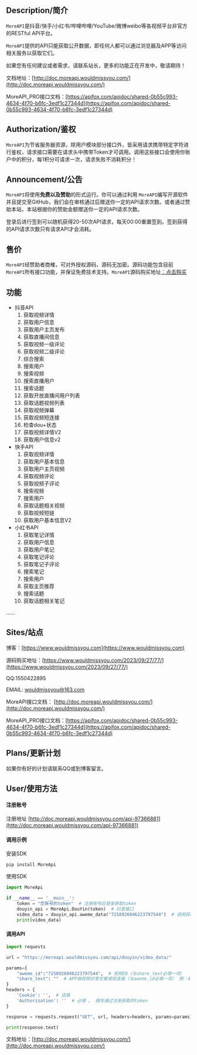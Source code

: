 ## Description/简介

`MoreAPI`是抖音/快手/小红书/哔哩哔哩/YouTube/微博weibo等各视频平台非官方的RESTful API平台。

`MoreAPI`提供的API只能获取公开数据，即任何人都可以通过浏览器及APP等访问相关服务以获取它们。

如果您有任何建议或者需求，请联系站长，更多的功能正在开发中，敬请期待！

文档地址：[http://doc.moreapi.wouldmissyou.com/](http://doc.moreapi.wouldmissyou.com/)

MoreAPI_PRO接口文档：[https://apifox.com/apidoc/shared-0b55c993-4634-4f70-b6fc-3edf1c27344d](https://apifox.com/apidoc/shared-0b55c993-4634-4f70-b6fc-3edf1c27344d)

## Authorization/鉴权

`MoreAPI`为节省服务器资源，除用户模块部分接口外，皆采用请求携带特定字符进行鉴权，请求接口需要在请求头中携带Token才可调用。调用这些接口会使用你账户中的积分，每1积分可请求一次，请求失败不消耗积分！

## Announcement/公告

`MoreAPI`将使用**免费以及赞助**的形式运行。你可以通过利用 `MoreAPI`编写开源软件并且提交至GitHub，我们会在审核通过后赠送你一定的API请求次数。或者通过赞助本站，本站根据你的赞助金额赠送你一定的API请求次数。

登录后进行签到可以随机获得20-50次API请求，每天00:00重置签到。签到获得的API请求次数只有请求API才会消耗。

## 售价
`MoreAPI`经赞助者商榷，可对外授权源码，源码无加密。源码功能包含目前`MoreAPI`所有接口功能，并保证免费技术支持。`MoreAPI`源码购买地址[：点击购买](https://www.wouldmissyou.com/2023/09/27/77/)

## 功能
- 抖音API
  1. 获取视频详情
  2. 获取用户信息
  3. 获取用户主页发布
  4. 获取直播间信息
  5. 获取视频一级评论
  6. 获取视频二级评论
  7. 综合搜索
  8. 搜索用户
  9. 搜索视频
  10. 搜索直播用户
  11. 搜索话题
  12. 获取开放直播间用户列表
  13. 获取话题视频列表
  14. 获取视频弹幕
  15. 获取视频短连接
  16. 检查dou+状态
  17. 获取视频详情V2
  18. 获取用户信息v2
- 快手API
  1. 获取视频详情
  2. 获取用户基本信息
  3. 获取用户主页视频
  4. 获取视频评论
  5. 获取视频子评论
  6. 搜索视频
  7. 搜索用户
  8. 获取话题相关视频
  9. 获取视频短链
  10. 获取用户基本信息V2
- 小红书API
  1. 获取笔记详情
  2. 获取用户信息
  3. 获取用户笔记
  4. 获取笔记评论
  5. 获取笔记子评论
  6. 搜索笔记
  7. 搜索用户
  8. 获取主页推荐
  9. 搜索话题
  10. 获取话题相关笔记

......


## Sites/站点

博客：[https://www.wouldmissyou.com](https://www.wouldmissyou.com)

源码购买地址：[https://www.wouldmissyou.com/2023/09/27/77/](https://www.wouldmissyou.com/2023/09/27/77/)

QQ:1550422895

EMAIL: wouldmissyou@163.com

MoreAPI接口文档： [http://doc.moreapi.wouldmissyou.com/](http://doc.moreapi.wouldmissyou.com/)

MoreAPI_PRO接口文档：[https://apifox.com/apidoc/shared-0b55c993-4634-4f70-b6fc-3edf1c27344d](https://apifox.com/apidoc/shared-0b55c993-4634-4f70-b6fc-3edf1c27344d)

## Plans/更新计划

如果你有好的计划请联系QQ或到博客留言。


## User/使用方法

#### 注册账号

注册地址  [http://doc.moreapi.wouldmissyou.com/api-97366881](http://doc.moreapi.wouldmissyou.com/api-97366881)

#### 调用示例

安装SDK
```shell
pip install MoreApi
```
使用SDK
```python
import MoreApi

if __name__ == '__main__':
    token = "您账号的token"  # 注册账号后登录获取token
    douyin_api = MoreApi.DouYin(token)  # 抖音接口
    video_data = douyin_api.aweme_data("7258926046223797544")  # 调用获取抖音单一视频信息API
    print(video_data)
```

#### 调用API

```python
import requests

url = "https://moreapi.wouldmissyou.com/api/douyin/video_data/"

params={
    "aweme_id":"7258926046223797544",  # 视频ID（与share_text必填一项）
    "share_text": ""  # APP端视频分享文案或短连接（与aweme_id必填一项） 例：4.38 KJi:/ U@y.TY 01/11 生活可以忙碌疲惫，但心态要简单快乐！ https://v.douyin.com/iRJwHFGy/ 复制此链接，打开Dou音搜索，直接观看视频！
}
headers = {
    'Cookie': '',  # 选填
    'Authorization': ''  # 必填 。 填写通过注册获取的token
}

response = requests.request("GET", url, headers=headers, params=params)

print(response.text)

```

文档地址：[http://doc.moreapi.wouldmissyou.com/](http://doc.moreapi.wouldmissyou.com/)